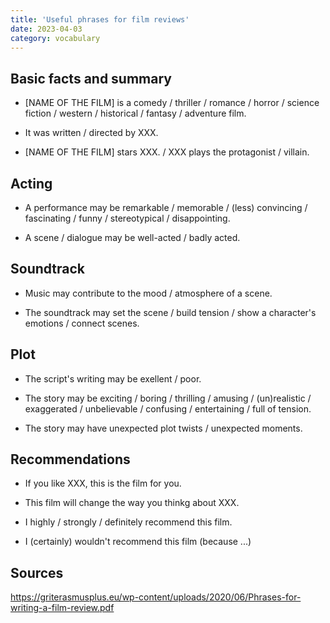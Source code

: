 ```yaml
---
title: 'Useful phrases for film reviews'
date: 2023-04-03
category: vocabulary
---
```


## Basic facts and summary

- \[NAME OF THE FILM\] is a comedy / thriller / romance / horror / science fiction / western / historical / fantasy / adventure film.

- It was written / directed by XXX.

- \[NAME OF THE FILM\] stars XXX. / XXX plays the protagonist / villain.

## Acting

- A performance may be remarkable / memorable / (less) convincing / fascinating
/ funny / stereotypical / disappointing.

- A scene / dialogue may be well-acted / badly acted.

## Soundtrack

- Music may contribute to the mood / atmosphere of a scene.

- The soundtrack may set the scene / build tension / show a character's emotions / connect scenes.

## Plot

- The script's writing may be exellent / poor.

- The story may be exciting / boring / thrilling / amusing / (un)realistic / exaggerated / unbelievable / confusing / entertaining / full of tension.

- The story may have unexpected plot twists / unexpected moments.

## Recommendations

- If you like XXX, this is the film for you.

- This film will change the way you thinkg about XXX.

- I highly / strongly / definitely recommend this film. 

- I (certainly) wouldn't recommend this film (because ...)

## Sources

<https://griterasmusplus.eu/wp-content/uploads/2020/06/Phrases-for-writing-a-film-review.pdf>

